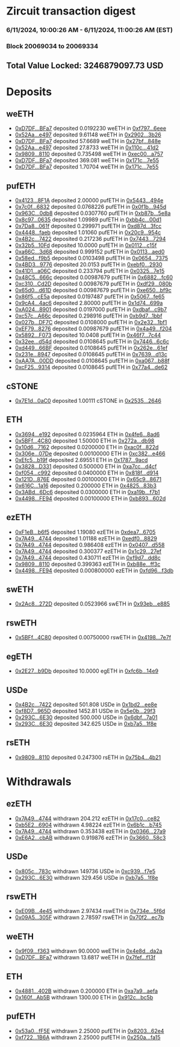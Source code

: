 # Zircuit transaction digest
### 6/11/2024, 10:00:26 AM - 6/11/2024, 11:00:26 AM (EST)
### Block 20069034 to 20069334

## Total Value Locked: 3246879097.73 USD

# Deposits
## weETH
- [0xD7DF...BFa7](https://etherscan.io/address/0xD7DF7E085214743530afF339aFC420c7c720BFa7) deposited 0.0192230 weETH in [0xf797...6eee](https://etherscan.io/tx/0xD7DF7E085214743530afF339aFC420c7c720BFa7)
- [0x52Aa...e497](https://etherscan.io/address/0x52Aa899454998Be5b000Ad077a46Bbe360F4e497) deposited 9.61148 weETH in [0x2902...3b26](https://etherscan.io/tx/0x52Aa899454998Be5b000Ad077a46Bbe360F4e497)
- [0xD7DF...BFa7](https://etherscan.io/address/0xD7DF7E085214743530afF339aFC420c7c720BFa7) deposited 57.6689 weETH in [0x27bf...848e](https://etherscan.io/tx/0xD7DF7E085214743530afF339aFC420c7c720BFa7)
- [0x52Aa...e497](https://etherscan.io/address/0x52Aa899454998Be5b000Ad077a46Bbe360F4e497) deposited 27.8733 weETH in [0x110c...41d2](https://etherscan.io/tx/0x52Aa899454998Be5b000Ad077a46Bbe360F4e497)
- [0x9809...8110](https://etherscan.io/address/0x98098214AD5b1B08Cc9D94e32f056e9A0De18110) deposited 0.735498 weETH in [0xec00...a757](https://etherscan.io/tx/0x98098214AD5b1B08Cc9D94e32f056e9A0De18110)
- [0xD7DF...BFa7](https://etherscan.io/address/0xD7DF7E085214743530afF339aFC420c7c720BFa7) deposited 369.081 weETH in [0x171c...7e55](https://etherscan.io/tx/0xD7DF7E085214743530afF339aFC420c7c720BFa7)
- [0xD7DF...BFa7](https://etherscan.io/address/0xD7DF7E085214743530afF339aFC420c7c720BFa7) deposited 1.70704 weETH in [0x171c...7e55](https://etherscan.io/tx/0xD7DF7E085214743530afF339aFC420c7c720BFa7)
## pufETH
- [0x4123...8F1A](https://etherscan.io/address/0x4123a8bC693AdDE2BacCD58d17C9087F7B2C8F1A) deposited 2.00000 pufETH in [0x5443...494e](https://etherscan.io/tx/0x4123a8bC693AdDE2BacCD58d17C9087F7B2C8F1A)
- [0x7c0f...6832](https://etherscan.io/address/0x7c0fd810ab2e2cFff40A5bAd1d1f629073C06832) deposited 0.0768226 pufETH in [0x0f1b...945d](https://etherscan.io/tx/0x7c0fd810ab2e2cFff40A5bAd1d1f629073C06832)
- [0x963C...0db8](https://etherscan.io/address/0x963Cbd84D9281563A3455cF9f0cd34B6342f0db8) deposited 0.0307760 pufETH in [0xb87b...5e8a](https://etherscan.io/tx/0x963Cbd84D9281563A3455cF9f0cd34B6342f0db8)
- [0x8c97...0635](https://etherscan.io/address/0x8c97B171738aA8fdbD0bb73a440Be2424F840635) deposited 1.09989 pufETH in [0xbb4c...00d1](https://etherscan.io/tx/0x8c97B171738aA8fdbD0bb73a440Be2424F840635)
- [0x7Da8...061f](https://etherscan.io/address/0x7Da8651E5EC046E790aBa522b68Dde344339061f) deposited 0.299971 pufETH in [0xd87d...3fcc](https://etherscan.io/tx/0x7Da8651E5EC046E790aBa522b68Dde344339061f)
- [0x4448...faeb](https://etherscan.io/address/0x44481b0c682660D91e91ff46dfc9cF07Ba10faeb) deposited 1.01060 pufETH in [0x20c9...954c](https://etherscan.io/tx/0x44481b0c682660D91e91ff46dfc9cF07Ba10faeb)
- [0x4B2c...7422](https://etherscan.io/address/0x4B2c27FF18ac6d1717c07F8137a095CdDa3d7422) deposited 0.217236 pufETH in [0x7443...7294](https://etherscan.io/tx/0x4B2c27FF18ac6d1717c07F8137a095CdDa3d7422)
- [0x32b5...10Fd](https://etherscan.io/address/0x32b5eC49b7737F3E07c3aE52105802bf4dff10Fd) deposited 10.0000 pufETH in [0x0112...c15f](https://etherscan.io/tx/0x32b5eC49b7737F3E07c3aE52105802bf4dff10Fd)
- [0xa66C...3d68](https://etherscan.io/address/0xa66C49FC508306dE126229174F8fc624C3313d68) deposited 0.999152 pufETH in [0x0113...aed0](https://etherscan.io/tx/0xa66C49FC508306dE126229174F8fc624C3313d68)
- [0x58ed...f9b5](https://etherscan.io/address/0x58ed3a55297d92A5EA2976Bb22C84C750748f9b5) deposited 0.0103498 pufETH in [0x0654...7375](https://etherscan.io/tx/0x58ed3a55297d92A5EA2976Bb22C84C750748f9b5)
- [0x4BD3...9776](https://etherscan.io/address/0x4BD3bADa375be7c9dE37DDE1C8c2aF60c97f9776) deposited 20.0153 pufETH in [0xebf0...2930](https://etherscan.io/tx/0x4BD3bADa375be7c9dE37DDE1C8c2aF60c97f9776)
- [0x41D1...a06C](https://etherscan.io/address/0x41D121Aa242158C59c4fF8A0E37dE18dAaE1a06C) deposited 0.233794 pufETH in [0x0325...7e15](https://etherscan.io/tx/0x41D121Aa242158C59c4fF8A0E37dE18dAaE1a06C)
- [0x48C5...666c](https://etherscan.io/address/0x48C50f05375cC0af7C3d7F08010eBc992cc5666c) deposited 0.00987679 pufETH in [0x6882...fc60](https://etherscan.io/tx/0x48C50f05375cC0af7C3d7F08010eBc992cc5666c)
- [0xc310...Cd2D](https://etherscan.io/address/0xc310b8eda349a81986D8fF1eD11209510957Cd2D) deposited 0.00987679 pufETH in [0xdf29...080b](https://etherscan.io/tx/0xc310b8eda349a81986D8fF1eD11209510957Cd2D)
- [0x65d0...d61D](https://etherscan.io/address/0x65d0F841971E2354BEdA0a0D2e95Fb486D58d61D) deposited 0.00987679 pufETH in [0xe650...bf9c](https://etherscan.io/tx/0x65d0F841971E2354BEdA0a0D2e95Fb486D58d61D)
- [0x86f5...cE5a](https://etherscan.io/address/0x86f5C94eb54CBbA570289A6b1E07Ef90d38FcE5a) deposited 0.0197487 pufETH in [0x5067...fe65](https://etherscan.io/tx/0x86f5C94eb54CBbA570289A6b1E07Ef90d38FcE5a)
- [0x9cA4...4ac6](https://etherscan.io/address/0x9cA48E28ed4e82CDBc3Ba40E259EB9920c714ac6) deposited 2.80000 pufETH in [0x1d74...699a](https://etherscan.io/tx/0x9cA48E28ed4e82CDBc3Ba40E259EB9920c714ac6)
- [0xA024...8901](https://etherscan.io/address/0xA024aC8f3F446e9bBe17fd855E8F0669cB818901) deposited 0.0197000 pufETH in [0xdbaf...c9b7](https://etherscan.io/tx/0xA024aC8f3F446e9bBe17fd855E8F0669cB818901)
- [0xc57c...A66c](https://etherscan.io/address/0xc57cFD16526aBB402b9cc82a423ff79aC691A66c) deposited 0.298916 pufETH in [0xb9d7...1bbf](https://etherscan.io/tx/0xc57cFD16526aBB402b9cc82a423ff79aC691A66c)
- [0x027b...DF7C](https://etherscan.io/address/0x027bB586ABD9696f866AE4Ba959CFf6d93f4DF7C) deposited 0.0108000 pufETH in [0x2e32...1bf1](https://etherscan.io/tx/0x027bB586ABD9696f866AE4Ba959CFf6d93f4DF7C)
- [0xEF79...8276](https://etherscan.io/address/0xEF79d51B67C11881228d0724a6C258A594Da8276) deposited 0.00987679 pufETH in [0x4a49...f204](https://etherscan.io/tx/0xEF79d51B67C11881228d0724a6C258A594Da8276)
- [0x5892...F073](https://etherscan.io/address/0x58928B47a7a89571bB3aeCF435d9147CBd98F073) deposited 10.0408 pufETH in [0x46f7...7c44](https://etherscan.io/tx/0x58928B47a7a89571bB3aeCF435d9147CBd98F073)
- [0x32ee...d54d](https://etherscan.io/address/0x32eeCcbC5efB8340C2EA2B1a335A3318Bf3cd54d) deposited 0.0108645 pufETH in [0x7446...6c6c](https://etherscan.io/tx/0x32eeCcbC5efB8340C2EA2B1a335A3318Bf3cd54d)
- [0xd449...66BF](https://etherscan.io/address/0xd449eA5BB060DDa915B948209582818Be72666BF) deposited 0.0108645 pufETH in [0x262e...61ef](https://etherscan.io/tx/0xd449eA5BB060DDa915B948209582818Be72666BF)
- [0x231e...8947](https://etherscan.io/address/0x231e7956BfBca60C7D86242177a6c28e4F3f8947) deposited 0.0108645 pufETH in [0x7639...d13c](https://etherscan.io/tx/0x231e7956BfBca60C7D86242177a6c28e4F3f8947)
- [0xAA7A...00DD](https://etherscan.io/address/0xAA7A6E03dCB5AF31f48bAD95Dfe1a82A983700DD) deposited 0.0108645 pufETH in [0xa067...b88f](https://etherscan.io/tx/0xAA7A6E03dCB5AF31f48bAD95Dfe1a82A983700DD)
- [0xcF25...9314](https://etherscan.io/address/0xcF2505788fd52bf6845a23cC3ADdc09460CD9314) deposited 0.0108645 pufETH in [0x77a4...de62](https://etherscan.io/tx/0xcF2505788fd52bf6845a23cC3ADdc09460CD9314)
## cSTONE
- [0x7E1d...0aC0](https://etherscan.io/address/0x7E1d89EFE0d75B659fecE9159801Fd9DF37c0aC0) deposited 1.00111 cSTONE in [0x2535...2646](https://etherscan.io/tx/0x7E1d89EFE0d75B659fecE9159801Fd9DF37c0aC0)
## ETH
- [0x3694...e192](https://etherscan.io/address/0x36949BD0f1A480Bd7D9d8502d8707c7C55f0e192) deposited 0.0235964 ETH in [0x4fe6...8ad6](https://etherscan.io/tx/0x36949BD0f1A480Bd7D9d8502d8707c7C55f0e192)
- [0x5BFf...4C80](https://etherscan.io/address/0x5BFf88D188a795fbaFD63d3dBCBe06D950Bd4C80) deposited 1.50000 ETH in [0x272a...db98](https://etherscan.io/tx/0x5BFf88D188a795fbaFD63d3dBCBe06D950Bd4C80)
- [0x10d6...7162](https://etherscan.io/address/0x10d64F15d2A6096DbcA83Cb536c976B9053F7162) deposited 0.0200000 ETH in [0xac0f...822d](https://etherscan.io/tx/0x10d64F15d2A6096DbcA83Cb536c976B9053F7162)
- [0x306e...07De](https://etherscan.io/address/0x306e1066041ff9126c6367BB456f2ABD307207De) deposited 0.00100000 ETH in [0xc382...e466](https://etherscan.io/tx/0x306e1066041ff9126c6367BB456f2ABD307207De)
- [0xEfc5...b19f](https://etherscan.io/address/0xEfc51e615DF36E6D9175F5dbC3f56b4F7f89b19f) deposited 2.69551 ETH in [0x1787...9acd](https://etherscan.io/tx/0xEfc51e615DF36E6D9175F5dbC3f56b4F7f89b19f)
- [0x3828...D331](https://etherscan.io/address/0x3828682C6a074943999db49cBE7DE7a347cDD331) deposited 0.500000 ETH in [0xa7cc...d4cf](https://etherscan.io/tx/0x3828682C6a074943999db49cBE7DE7a347cDD331)
- [0xf054...c992](https://etherscan.io/address/0xf0548F889Eb700e9192698b1549f180bf230c992) deposited 0.0400000 ETH in [0x818f...d914](https://etherscan.io/tx/0xf0548F889Eb700e9192698b1549f180bf230c992)
- [0x121D...876E](https://etherscan.io/address/0x121DD42384db6ad04851F7ac1E81bCd8Bbb1876E) deposited 0.00100000 ETH in [0x65c9...8671](https://etherscan.io/tx/0x121DD42384db6ad04851F7ac1E81bCd8Bbb1876E)
- [0x616C...1a16](https://etherscan.io/address/0x616C74fC27312Bc6c2D67783949321522F361a16) deposited 0.200000 ETH in [0x4825...83b3](https://etherscan.io/tx/0x616C74fC27312Bc6c2D67783949321522F361a16)
- [0x3ABd...6Dc6](https://etherscan.io/address/0x3ABd2c0825e9a5189822A1e3cea81f85ae576Dc6) deposited 0.0300000 ETH in [0xa19b...f7b1](https://etherscan.io/tx/0x3ABd2c0825e9a5189822A1e3cea81f85ae576Dc6)
- [0x4498...FE94](https://etherscan.io/address/0x449833c57904F9d88cD3c26932060A329B93FE94) deposited 0.00100000 ETH in [0xb893...602d](https://etherscan.io/tx/0x449833c57904F9d88cD3c26932060A329B93FE94)
## ezETH
- [0xF1eB...b6f5](https://etherscan.io/address/0xF1eB00381174525f884ae87bB078b916FE88b6f5) deposited 1.19080 ezETH in [0xdea7...6705](https://etherscan.io/tx/0xF1eB00381174525f884ae87bB078b916FE88b6f5)
- [0x7A49...4744](https://etherscan.io/address/0x7A493Be5c2ce014cD049Bf178a1ac0Db1B434744) deposited 1.01188 ezETH in [0xedf0...8829](https://etherscan.io/tx/0x7A493Be5c2ce014cD049Bf178a1ac0Db1B434744)
- [0x7A49...4744](https://etherscan.io/address/0x7A493Be5c2ce014cD049Bf178a1ac0Db1B434744) deposited 0.986408 ezETH in [0x0407...d558](https://etherscan.io/tx/0x7A493Be5c2ce014cD049Bf178a1ac0Db1B434744)
- [0x7A49...4744](https://etherscan.io/address/0x7A493Be5c2ce014cD049Bf178a1ac0Db1B434744) deposited 0.300377 ezETH in [0x1c29...27ef](https://etherscan.io/tx/0x7A493Be5c2ce014cD049Bf178a1ac0Db1B434744)
- [0x7A49...4744](https://etherscan.io/address/0x7A493Be5c2ce014cD049Bf178a1ac0Db1B434744) deposited 0.430711 ezETH in [0xf9d7...dd8c](https://etherscan.io/tx/0x7A493Be5c2ce014cD049Bf178a1ac0Db1B434744)
- [0x9809...8110](https://etherscan.io/address/0x98098214AD5b1B08Cc9D94e32f056e9A0De18110) deposited 0.399363 ezETH in [0xb88e...ff3c](https://etherscan.io/tx/0x98098214AD5b1B08Cc9D94e32f056e9A0De18110)
- [0x4498...FE94](https://etherscan.io/address/0x449833c57904F9d88cD3c26932060A329B93FE94) deposited 0.000800000 ezETH in [0xfd96...f3db](https://etherscan.io/tx/0x449833c57904F9d88cD3c26932060A329B93FE94)
## swETH
- [0x2Ac8...272D](https://etherscan.io/address/0x2Ac8b91eF6EF76D7C004b1847662C806e765272D) deposited 0.0523966 swETH in [0x93eb...e885](https://etherscan.io/tx/0x2Ac8b91eF6EF76D7C004b1847662C806e765272D)
## rswETH
- [0x5BFf...4C80](https://etherscan.io/address/0x5BFf88D188a795fbaFD63d3dBCBe06D950Bd4C80) deposited 0.00750000 rswETH in [0x4198...7e7f](https://etherscan.io/tx/0x5BFf88D188a795fbaFD63d3dBCBe06D950Bd4C80)
## egETH
- [0x2E27...b9Db](https://etherscan.io/address/0x2E27c5d396d4bcF650aC9Fe7368e25B8D29Fb9Db) deposited 10.0000 egETH in [0xfc6b...14e9](https://etherscan.io/tx/0x2E27c5d396d4bcF650aC9Fe7368e25B8D29Fb9Db)
## USDe
- [0x4B2c...7422](https://etherscan.io/address/0x4B2c27FF18ac6d1717c07F8137a095CdDa3d7422) deposited 501.808 USDe in [0x1bd2...ee8e](https://etherscan.io/tx/0x4B2c27FF18ac6d1717c07F8137a095CdDa3d7422)
- [0xf8D7...965D](https://etherscan.io/address/0xf8D7A56F3B934CC374aA01C5c71B18214d43965D) deposited 1452.81 USDe in [0x5e0b...29f3](https://etherscan.io/tx/0xf8D7A56F3B934CC374aA01C5c71B18214d43965D)
- [0x293C...6E30](https://etherscan.io/address/0x293C6937D8D82e05B01335F7B33FBA0c8e256E30) deposited 500.000 USDe in [0x6dbf...7a01](https://etherscan.io/tx/0x293C6937D8D82e05B01335F7B33FBA0c8e256E30)
- [0x293C...6E30](https://etherscan.io/address/0x293C6937D8D82e05B01335F7B33FBA0c8e256E30) deposited 342.625 USDe in [0xb7a5...1f8e](https://etherscan.io/tx/0x293C6937D8D82e05B01335F7B33FBA0c8e256E30)
## rsETH
- [0x9809...8110](https://etherscan.io/address/0x98098214AD5b1B08Cc9D94e32f056e9A0De18110) deposited 0.247300 rsETH in [0x75b4...4b21](https://etherscan.io/tx/0x98098214AD5b1B08Cc9D94e32f056e9A0De18110)
# Withdrawals
## ezETH
- [0x7A49...4744](https://etherscan.io/address/0x7A493Be5c2ce014cD049Bf178a1ac0Db1B434744) withdrawn 204.212 ezETH in [0x17c0...ce82](https://etherscan.io/tx/0x7A493Be5c2ce014cD049Bf178a1ac0Db1B434744)
- [0xb5E2...6904](https://etherscan.io/address/0xb5E28DE7FE51003CC8Aac574AE65793c657D6904) withdrawn 4.98224 ezETH in [0x6b1c...b745](https://etherscan.io/tx/0xb5E28DE7FE51003CC8Aac574AE65793c657D6904)
- [0x7A49...4744](https://etherscan.io/address/0x7A493Be5c2ce014cD049Bf178a1ac0Db1B434744) withdrawn 0.353438 ezETH in [0x0366...27a9](https://etherscan.io/tx/0x7A493Be5c2ce014cD049Bf178a1ac0Db1B434744)
- [0xE6A2...cbAB](https://etherscan.io/address/0xE6A27c78947f14121232df7D26896E35568bcbAB) withdrawn 0.919876 ezETH in [0x3660...58c3](https://etherscan.io/tx/0xE6A27c78947f14121232df7D26896E35568bcbAB)
## USDe
- [0x805c...783c](https://etherscan.io/address/0x805c3D5696Cf781221138DF96b92faB0afbA783c) withdrawn 149736 USDe in [0xc939...f7e5](https://etherscan.io/tx/0x805c3D5696Cf781221138DF96b92faB0afbA783c)
- [0x293C...6E30](https://etherscan.io/address/0x293C6937D8D82e05B01335F7B33FBA0c8e256E30) withdrawn 329.456 USDe in [0xb7a5...1f8e](https://etherscan.io/tx/0x293C6937D8D82e05B01335F7B33FBA0c8e256E30)
## rswETH
- [0xE09B...4e45](https://etherscan.io/address/0xE09B41d2B6e21C9ea87fd20fa9720B08E8894e45) withdrawn 2.97434 rswETH in [0x734e...5f6d](https://etherscan.io/tx/0xE09B41d2B6e21C9ea87fd20fa9720B08E8894e45)
- [0x09A5...305F](https://etherscan.io/address/0x09A5aEEA5E285000A453F63F35F03bf15370305F) withdrawn 2.78597 rswETH in [0x70f2...ec7b](https://etherscan.io/tx/0x09A5aEEA5E285000A453F63F35F03bf15370305F)
## weETH
- [0x9f09...f363](https://etherscan.io/address/0x9f09502a0B68EDbcCDFF5E6C59270Ad150def363) withdrawn 90.0000 weETH in [0x4e8d...da2a](https://etherscan.io/tx/0x9f09502a0B68EDbcCDFF5E6C59270Ad150def363)
- [0xD7DF...BFa7](https://etherscan.io/address/0xD7DF7E085214743530afF339aFC420c7c720BFa7) withdrawn 13.6817 weETH in [0x7fef...f13f](https://etherscan.io/tx/0xD7DF7E085214743530afF339aFC420c7c720BFa7)
## ETH
- [0x4881...402B](https://etherscan.io/address/0x4881f5daF243c0D79340a2612C17AddEa095402B) withdrawn 0.200000 ETH in [0xa7a9...aefa](https://etherscan.io/tx/0x4881f5daF243c0D79340a2612C17AddEa095402B)
- [0x160f...Ab5B](https://etherscan.io/address/0x160f6eF9fCddE6ff3Febc7a57eDBFd476a8AAb5B) withdrawn 1300.00 ETH in [0x912c...bc5b](https://etherscan.io/tx/0x160f6eF9fCddE6ff3Febc7a57eDBFd476a8AAb5B)
## pufETH
- [0x53a0...fF5E](https://etherscan.io/address/0x53a0d60aC972bCd26dC26277FcFa88C95488fF5E) withdrawn 2.25000 pufETH in [0x8203...62e4](https://etherscan.io/tx/0x53a0d60aC972bCd26dC26277FcFa88C95488fF5E)
- [0xf722...1B6A](https://etherscan.io/address/0xf72290e63f18512D8bE87BF978e23D50c72A1B6A) withdrawn 2.25000 pufETH in [0x250a...fa15](https://etherscan.io/tx/0xf72290e63f18512D8bE87BF978e23D50c72A1B6A)
